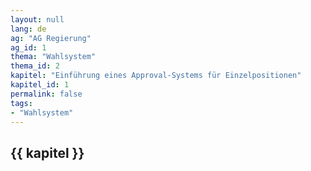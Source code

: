 ```yaml
---
layout: null
lang: de
ag: "AG Regierung"
ag_id: 1
thema: "Wahlsystem"
thema_id: 2
kapitel: "Einführung eines Approval-Systems für Einzelpositionen"
kapitel_id: 1
permalink: false
tags:
- "Wahlsystem"
---
```


## {{ kapitel }}
